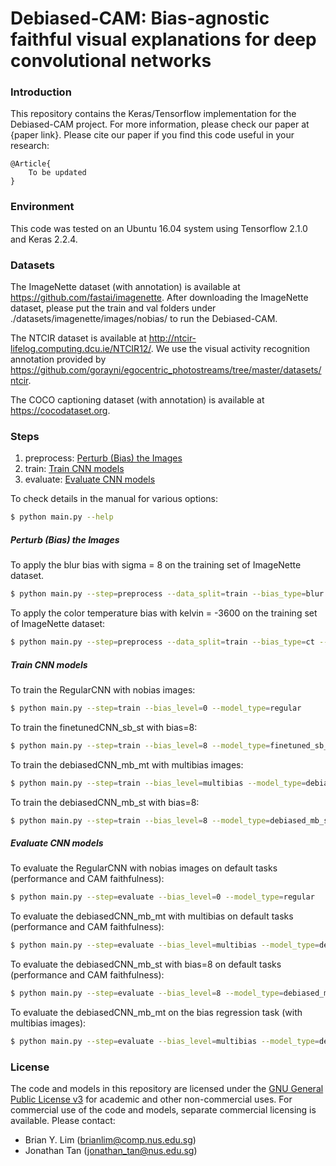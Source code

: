 
# Debiased-CAM: Bias-agnostic faithful visual explanations for deep convolutional networks

### Introduction

This repository contains the Keras/Tensorflow implementation for the Debiased-CAM project. For more information, please check our paper at {paper link}. Please cite our paper if you find this code useful in your research:

	@Article{
	    To be updated
	}

### Environment

This code was tested on an Ubuntu 16.04 system using Tensorflow 2.1.0 and Keras 2.2.4.

### Datasets

The ImageNette dataset (with annotation) is available at https://github.com/fastai/imagenette. After downloading the ImageNette dataset, please put the train and val folders under ./datasets/imagenette/images/nobias/ to run the Debiased-CAM.

The NTCIR dataset is available at http://ntcir-lifelog.computing.dcu.ie/NTCIR12/. We use the visual activity recognition annotation provided by https://github.com/gorayni/egocentric_photostreams/tree/master/datasets/ntcir.

The COCO captioning dataset (with annotation) is available at https://cocodataset.org.


### Steps
1. preprocess: [Perturb (Bias) the Images](#Perturb)
2. train: [Train CNN models](#Train)
3. evaluate: [Evaluate CNN models](#Evaluate)

To check details in the manual for various options:
```sh
$ python main.py --help
```

##### Perturb (Bias) the Images
To apply the blur bias with sigma = 8 on the training set of ImageNette dataset. 
```sh
$ python main.py --step=preprocess --data_split=train --bias_type=blur --bias_level=8
```
To apply the color temperature bias with kelvin = -3600 on the training set of ImageNette dataset:
```sh
$ python main.py --step=preprocess --data_split=train --bias_type=ct --bias_level=-3600
```

##### Train CNN models
To train the RegularCNN with nobias images:
```sh
$ python main.py --step=train --bias_level=0 --model_type=regular 
```
To train the finetunedCNN_sb_st with bias=8:
```sh
$ python main.py --step=train --bias_level=8 --model_type=finetuned_sb_st 
```
To train the debiasedCNN_mb_mt with multibias images:
```sh
$ python main.py --step=train --bias_level=multibias --model_type=debiased_mb_mt 
```
To train the debiasedCNN_mb_st with bias=8:
```sh
$ python main.py --step=train --bias_level=8 --model_type=debiased_mb_st 
```

##### Evaluate CNN models
To evaluate the RegularCNN with nobias images on default tasks (performance and CAM faithfulness):
```sh
$ python main.py --step=evaluate --bias_level=0 --model_type=regular
```
To evaluate the debiasedCNN_mb_mt with multibias on default tasks (performance and CAM faithfulness):
```sh
$ python main.py --step=evaluate --bias_level=multibias --model_type=debiased_mb_mt
```
To evaluate the debiasedCNN_mb_st with bias=8 on default tasks (performance and CAM faithfulness):
```sh
$ python main.py --step=evaluate --bias_level=8 --model_type=debiased_mb_st
```
To evaluate the debiasedCNN_mb_mt on the bias regression task (with multibias images):
```sh
$ python main.py --step=evaluate --bias_level=multibias --model_type=debiased_mb_mt --eval_mode=regression
```

### License
The code and models in this repository are licensed under the [GNU General Public License v3](https://www.gnu.org/licenses/gpl-3.0.en.html) for academic and other non-commercial uses. For commercial use of the code and models, separate commercial licensing is available. Please contact:
- Brian Y. Lim (brianlim@comp.nus.edu.sg)
- Jonathan Tan (jonathan_tan@nus.edu.sg)
